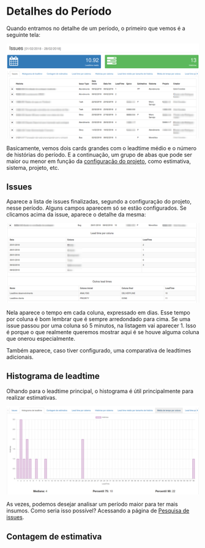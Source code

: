 # Detalhes do Período

Quando entramos no detalhe de um período, o primeiro que vemos é a seguinte tela:

![Detalhe de periodo](/images/jiratorio-periodo-issues-listagem.png)

Basicamente, vemos dois cards grandes com o leadtime médio e o número de histórias do período. E a continuação, um grupo de abas que pode ser maior ou menor em função da [configuração do projeto](/startConfig.html#novo-projeto), como estimativa, sistema, projeto, etc.

## Issues
Aparece a lista de issues finalizadas, segundo a configuração do projeto, nesse período. Alguns campos aparecem só se estão configurados. Se clicamos acima da issue, aparece o detalhe da mesma:

![Detalhe da issue](/images/jiratorio-periodo-issue-details.png)

Nela aparece o tempo em cada coluna, expressado em dias. Esse tempo por coluna é bom lembrar que é sempre arredondado para cima. Se uma issue passou por uma coluna só 5 minutos, na listagem vai aparecer 1. Isso é porque o que realmente queremos mostrar aqui é se houve alguma coluna que onerou especialmente.

Também aparece, caso tiver configurado, uma comparativa de leadtimes adicionais.

## Histograma de leadtime
Olhando para o leadtime principal, o histograma é útil principalmente para realizar estimativas. 

![histograma](/images/jiratorio-periodo-histograma.png)

As vezes, podemos desejar analisar um período maior para ter mais insumos. Como seria isso possível? Acessando a página de [Pesquisa de issues](/pesquisaIssues.html).

## Contagem de estimativa
